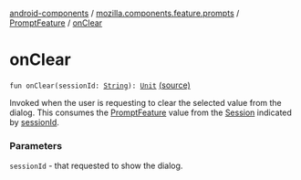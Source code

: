 [android-components](../../index.md) / [mozilla.components.feature.prompts](../index.md) / [PromptFeature](index.md) / [onClear](./on-clear.md)

# onClear

`fun onClear(sessionId: `[`String`](https://kotlinlang.org/api/latest/jvm/stdlib/kotlin/-string/index.html)`): `[`Unit`](https://kotlinlang.org/api/latest/jvm/stdlib/kotlin/-unit/index.html) [(source)](https://github.com/mozilla-mobile/android-components/blob/master/components/feature/prompts/src/main/java/mozilla/components/feature/prompts/PromptFeature.kt#L281)

Invoked when the user is requesting to clear the selected value from the dialog.
This consumes the [PromptFeature](index.md) value from the [Session](#) indicated by [sessionId](on-clear.md#mozilla.components.feature.prompts.PromptFeature$onClear(kotlin.String)/sessionId).

### Parameters

`sessionId` - that requested to show the dialog.